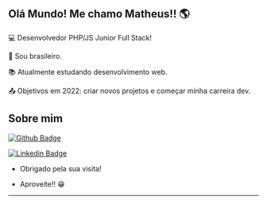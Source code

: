 ## Olá Mundo! Me chamo Matheus!! :earth_americas:

:computer: Desenvolvedor PHP/JS Junior Full Stack!

:house_with_garden: Sou brasileiro.

:books: Atualmente estudando desenvolvimento web.

:outbox_tray: Objetivos em 2022: criar novos projetos e começar minha carreira dev.

 

## Sobre mim

[![Github Badge](https://img.shields.io/badge/-Github-000?style=flat-square&logo=Github&logoColor=white&link=https://github.com/msena98/msena98/)](https://github.com/msena98/msena98/)

[![Linkedin Badge](https://img.shields.io/badge/-LinkedIn-blue?style=flat-square&logo=Linkedin&logoColor=white&link=https://www.linkedin.com/in/matheussena21/)](https://www.linkedin.com/in/matheussena21/)


- Obrigado pela sua visita!

- Aproveite!! :grin:

----------------------------------------------------------------------------------
